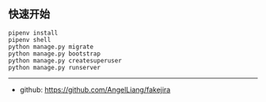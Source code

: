 ## 快速开始

    pipenv install
    pipenv shell
    python manage.py migrate 
    python manage.py bootstrap
    python manage.py createsuperuser
    python manage.py runserver

---

- github: https://github.com/AngelLiang/fakejira
